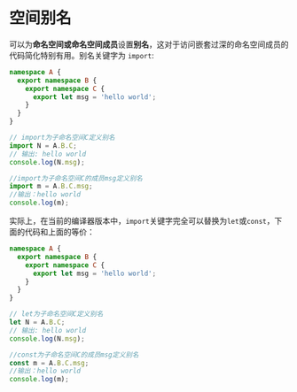 # 空间别名

可以为**命名空间或命名空间成员**设置**别名**，这对于访问嵌套过深的命名空间成员的代码简化特别有用。别名关键字为 `import`:


```typescript
namespace A {
  export namespace B {
    export namespace C {
      export let msg = 'hello world';
    }
  }
}

// import为子命名空间C定义别名
import N = A.B.C;
// 输出: hello world
console.log(N.msg);

//import为子命名空间C的成员msg定义别名
import m = A.B.C.msg;
//输出：hello world
console.log(m);
```

实际上，在当前的编译器版本中，`import`关键字完全可以替换为`let`或`const`，下面的代码和上面的等价：

```typescript
namespace A {
  export namespace B {
    export namespace C {
      export let msg = 'hello world';
    }
  }
}

// let为子命名空间C定义别名
let N = A.B.C;
// 输出: hello world
console.log(N.msg);

//const为子命名空间C的成员msg定义别名
const m = A.B.C.msg;
//输出：hello world
console.log(m);
```
